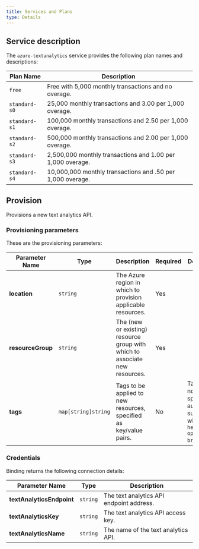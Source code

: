 ```yaml
---
title: Services and Plans
type: Details
---
```


## Service description

The `azure-textanalytics` service provides the following plan names and descriptions:

| Plan Name | Description |
|-----------|-------------|
| `free` | Free with 5,000 monthly transactions and no overage. |
| `standard-s0` | 25,000 monthly transactions and 3.00 per 1,000 overage. |
| `standard-s1` | 100,000 monthly transactions and 2.50 per 1,000 overage. |
| `standard-s2` | 500,000 monthly transactions and 2.00 per 1,000 overage. |
| `standard-s3` | 2,500,000 monthly transactions and 1.00 per 1,000 overage. |
| `standard-s4` | 10,000,000 monthly transactions and .50 per 1,000 overage. |

## Provision

Provisions a new text analytics API.

### Provisioning parameters

These are the provisioning parameters:

| Parameter Name | Type | Description | Required | Default Value |
|----------------|------|-------------|----------|---------------|
| **location** | `string` | The Azure region in which to provision applicable resources. | Yes |  |
| **resourceGroup** | `string` | The (new or existing) resource group with which to associate new resources. | Yes |  |
| **tags** | `map[string]string` | Tags to be applied to new resources, specified as key/value pairs. | No | Tags (even if none are specified) are automatically supplemented with `heritage: open-service-broker-azure`. |

### Credentials

Binding returns the following connection details:

| Parameter Name | Type | Description |
|----------------|------|-------------|
| **textAnalyticsEndpoint** | `string` | The text analytics API endpoint address. |
| **textAnalyticsKey** | `string` | The text analytics API access key. |
| **textAnalyticsName** | `string` | The name of the text analytics API. |

